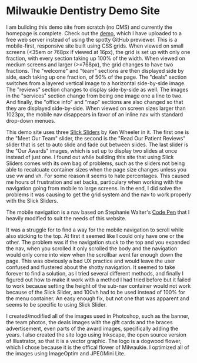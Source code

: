 <h1>Milwaukie Dentistry Demo Site</h1>

<p>I am building this demo site from scratch (no CMS) and currently the homepage is complete. Check out the <a href="http://milwaukiedentistry.x10host.com/">demo</a>, which I have uploaded to a free web server instead of using the spotty GitHub previewer. This is a mobile-first, responsive site built using CSS grids. When viewed on small screens (<35em or 768px if viewed at 16px), the grid is set up with only one fraction, with every section taking up 100% of the width. When viewed on medium screens and larger (>=768px), the grid changes to have two fractions. The "welcome" and "team" sections are then displayed side by side, each taking up one fraction, of 50% of the page. The "deals" section switches from a layered vertical image to a horizontal side-by-side image. The "reviews" section changes to display side-by-side as well. The images in the "services" section change from being one image one a line to two. And finally, the "office info" and "map" sections are also changed so that they are displayed side-by-side. When viewed on screen sizes larger than 1023px, the mobile nav disappears in favor of an inline nav with standard drop-down menues.</p>

<p>This demo site uses three <a href="https://kenwheeler.github.io/slick/">Slick Sliders</a> by Ken Wheeler in it. The first one is the "Meet Our Team" slider, the second is the "Read Our Patient Reviews" slider that is set to auto slide and fade out between slides. The last slider is the "Our Awards" images, which is set up to display two slides at once instead of just one. I found out while building this site that using Slick Sliders comes with its own bag of problems, such as the sliders not being able to recalcuate container sizes when the page size changes unless you use vw and vh. For some reason it seems to hate percentages. This caused me hours of frustration and set backs, particulary when working with the navigation going from mobile to large screens. In the end, I did solve the problems it was causing to get the grid system and the nav to work properly with the Slick Sliders. </p>

<p>The mobile navigation is a nav based on Stephanie Walter's <a href="https://codepen.io/stephaniewalter/pen/kficJ">Code Pen</a> that I heavily modified to suit the needs of this website.</p>

<p>It was a struggle for to find a way for the mobile navigation to scroll while also sticking to the top. At first it seemed like I could only have one or the other. The problem was if the navigation stuck to the top and you expanded the nav, when you scrolled it only scrolled the body and the navigation would only come into view when the scrollbar went far enough down the page. This was obviously a bad UX practice and would leave the user confused and flustered about the shotty navigation. It seemed to take forever to find a solution, as I tried several different methods, and finally I figured out how to make it work with a method I had tried before but it failed to work because setting the height of the sub-nav container would not work because of the Slick Slider, and 100vh had to be used instead of 100% for the menu container. An easy enough fix, but not one that was apparent and seems to be specific to using Slick Slider.</p>

<p>I created/modified all of the images used in Photoshop, such as the banner, the team photos, the deals images with the gift cards and the braces advertisement, even parts of the award images, specifically adding the years. I also created the site logo using Inkscape, the open source version of Illustrator, so that it is a vector graphic. The logo is a dogwood flower, which I chose because it is the offical flower of Milwaukie. I optimized all of the images using ImageOptim and JPEGMini Lite.</p>
